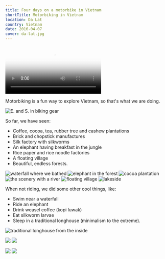 ```yaml
---
title: Four days on a motorbike in Vietnam
shortTitle: Motorbiking in Vietnam
location: Da Lat
country: Vietnam
date: 2016-04-07
cover: da-lat.jpg
---
```


<video src="/video/vn_mot.mp4" poster="/video/vn_mot.png"  autoplay loop>
</video>

Motorbiking is a fun way to explore Vietnam, so that's what we are doing.

![E. and S. in biking gear](../../img/0407-1.jpg)

So far, we have seen:
- Coffee, cocoa, tea, rubber tree and cashew plantations
- Brick and chopstick manufactures
- Silk factory with silkworms
- An elephant having breakfast in the jungle
- Rice paper and rice noodle factories
- A floating village
- Beautiful, endless forests.

![waterfall where we bathed](../../img/0407-3.jpg)
![elephant in the forest](../../img/0407-4.jpg)
![cocoa plantation](../../img/0407-5.jpg)
![the scenery with a river](../../img/0407-6.jpg)
![floating village](../../img/0407-7.jpg)
![lakeside](../../img/0407-8.jpg)

When not riding, we did some other cool things, like:
- Swim near a waterfall
- Ride an elephant
- Drink weasel coffee (kopi luwak)
- Eat silkworm larvae
- Sleep in a traditional longhouse (minimalism to the extreme).

![traditional longhouse from the inside](../../img/0407-2.jpg)

![](../../img/000069.jpg)
![](../../img/000063.jpg)

![](../../img/000050.jpg)
![](../../img/000053.jpg)
